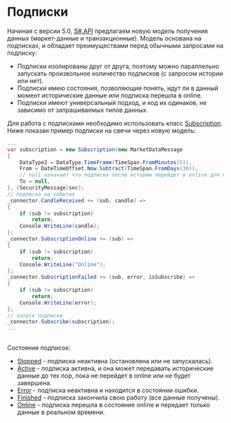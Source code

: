 # Подписки

Начиная с версии 5.0, [S\#.API](StockSharpAbout.md) предлагаем новую модель получения данных (маркет\-данные и транзакционные). Модель основана на подписках, и обладает преимуществами перед обычными запросами на подписку:

- Подписки изолированы друг от друга, поэтому можно параллельно запускать произвольное количество подписков (с запросом истории или нет). 
- Подписки имею состояния, позволяющие понять, идут ли в данный момент исторические данные или подписка перешла в online. 
- Подписки имеют универсальный подход, и код их одинаков, не зависимо от запрашиваемых типов данных. 

Для работа с подписками необходимо использовать класс [Subscription](xref:StockSharp.Algo.Subscription). Ниже показан пример подписки на свечи через новую модель:

```cs
...
var subscription = new Subscription(new MarketDataMessage
{
	DataType2 = DataType.TimeFrame(TimeSpan.FromMinutes(5)),
	From = DateTimeOffset.Now.Subtract(TimeSpan.FromDays(30)),
	// null означает что подписка после истории перейдет в online для получения данных реального времени
	To = null,
}, (SecurityMessage)sec);
// подписка на события
_connector.CandleReceived += (sub, candle) =>
{
	if (sub != subscription)
		return;
	Console.WriteLine(candle);
};
_connector.SubscriptionOnline += (sub) =>
{
	if (sub != subscription)
		return;
	Console.WriteLine("Online");
};
_connector.SubscriptionFailed += (sub, error, isSubscribe) =>
{
	if (sub != subscription)
		return;
	Console.WriteLine(error);
};
// запуск подписки
_connector.Subscribe(subscription);
...
			
```

Состояния подписок:

- [Stopped](xref:StockSharp.Algo.SubscriptionStates.Stopped) \- подписка неактивна (остановлена или не запускалась). 
- [Active](xref:StockSharp.Algo.SubscriptionStates.Active) \- подписка активна, и она может передавать исторические данные до тех пор, пока не перейдет в online или не будет завершена. 
- [Error](xref:StockSharp.Algo.SubscriptionStates.Error) \- подписка неактивна и находится в состоянии ошибки. 
- [Finished](xref:StockSharp.Algo.SubscriptionStates.Finished) \- подписка закончила свою работу (все данные получены). 
- [Online](xref:StockSharp.Algo.SubscriptionStates.Online) \- подписка перешла в состояние online и передает только данные в реальном времени. 

